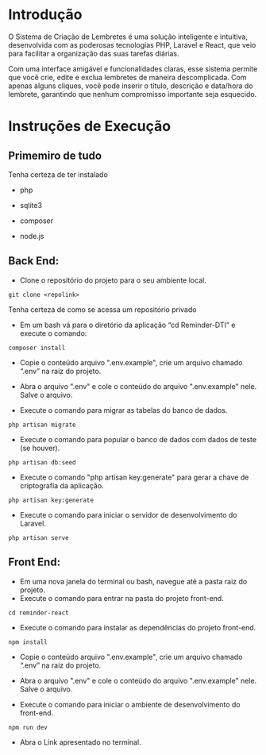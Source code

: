 # Introdução 

O Sistema de Criação de Lembretes é uma solução inteligente e intuitiva, desenvolvida com as poderosas tecnologias PHP, Laravel e React, que veio para facilitar a organização das suas tarefas diárias.

Com uma interface amigável e funcionalidades claras, esse sistema permite que você crie, edite e exclua lembretes de maneira descomplicada. Com apenas alguns cliques, você pode inserir o título, descrição e data/hora do lembrete, garantindo que nenhum compromisso importante seja esquecido.


# Instruções de Execução

## Primemiro de tudo

Tenha certeza de ter instalado

- php

- sqlite3

- composer

- node.js

## Back End:

- Clone o repositório do projeto para o seu ambiente local.
```
git clone <repolink> 
```
Tenha certeza de como se acessa um repositório privado

- Em um bash vá para o diretório da aplicação “cd Reminder-DTI” e execute o comando:
```  
composer install
```
- Copie o conteúdo arquivo ".env.example", crie um arquivo chamado “.env” na raiz do projeto.

- Abra o arquivo ".env" e cole o conteúdo do arquivo ".env.example" nele. Salve o arquivo.

- Execute o comando para migrar as tabelas do banco de dados.
```  
php artisan migrate
```
- Execute o comando para popular o banco de dados com dados de teste (se houver).
```  
php artisan db:seed
```
- Execute o comando "php artisan key:generate" para gerar a chave de criptografia da aplicação.
```  
php artisan key:generate
```
- Execute o comando para iniciar o servidor de desenvolvimento do Laravel.
 ``` 
php artisan serve
```
## Front End:

- Em uma nova janela do terminal ou bash, navegue até a pasta raiz do projeto.
- Execute o comando para entrar na pasta do projeto front-end.
```  
cd reminder-react
```
- Execute o comando para instalar as dependências do projeto front-end.
 ``` 
npm install
```
- Copie o conteúdo arquivo ".env.example", crie um arquivo chamado “.env” na raiz do projeto.
  
- Abra o arquivo ".env" e cole o conteúdo do arquivo ".env.example" nele. Salve o arquivo.
  
- Execute o comando  para iniciar o ambiente de desenvolvimento do front-end.
```
npm run dev
```
- Abra o Link apresentado no terminal.
